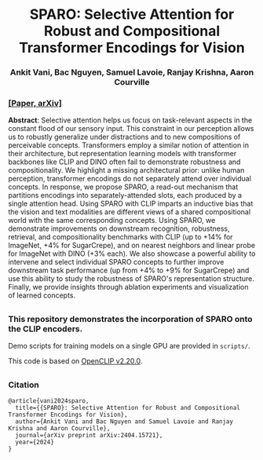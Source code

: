 <h1 align="center">SPARO: Selective Attention for Robust and Compositional Transformer Encodings for Vision</h1>
<h3 align="center">Ankit Vani, Bac Nguyen, Samuel Lavoie, Ranjay Krishna, Aaron Courville</h3>

### [[Paper, arXiv]](https://arxiv.org/abs/2404.15721)

**Abstract**: Selective attention helps us focus on task-relevant aspects in the constant flood of our sensory input. This constraint in our perception allows us to robustly generalize under distractions and to new compositions of perceivable concepts. Transformers employ a similar notion of attention in their architecture, but representation learning models with transformer backbones like CLIP and DINO often fail to demonstrate robustness and compositionality. We highlight a missing architectural prior: unlike human perception, transformer encodings do not separately attend over individual concepts. In response, we propose SPARO, a read-out mechanism that partitions encodings into separately-attended slots, each produced by a single attention head. Using SPARO with CLIP imparts an inductive bias that the vision and text modalities are different views of a shared compositional world with the same corresponding concepts. Using SPARO, we demonstrate improvements on downstream recognition, robustness, retrieval, and compositionality benchmarks with CLIP (up to +14% for ImageNet, +4% for SugarCrepe), and on nearest neighbors and linear probe for ImageNet with DINO (+3% each). We also showcase a powerful ability to intervene and select individual SPARO concepts to further improve downstream task performance (up from +4% to +9% for SugarCrepe) and use this ability to study the robustness of SPARO's representation structure. Finally, we provide insights through ablation experiments and visualization of learned concepts.

##

### This repository demonstrates the incorporation of SPARO onto the CLIP encoders.

Demo scripts for training models on a single GPU are provided in `scripts/`.

This code is based on [OpenCLIP v2.20.0](https://github.com/mlfoundations/open_clip/tree/v2.20.0).

##

### Citation
```
@article{vani2024sparo,
  title={{SPARO}: Selective Attention for Robust and Compositional Transformer Encodings for Vision},
  author={Ankit Vani and Bac Nguyen and Samuel Lavoie and Ranjay Krishna and Aaron Courville},
  journal={arXiv preprint arXiv:2404.15721},
  year={2024}
}
```
